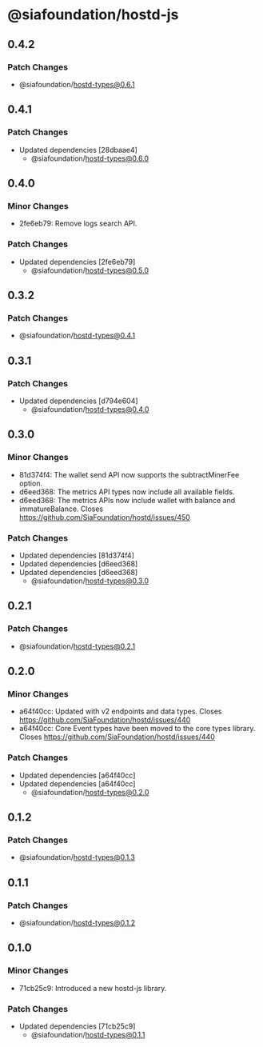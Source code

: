 # @siafoundation/hostd-js

## 0.4.2

### Patch Changes

- @siafoundation/hostd-types@0.6.1

## 0.4.1

### Patch Changes

- Updated dependencies [28dbaae4]
  - @siafoundation/hostd-types@0.6.0

## 0.4.0

### Minor Changes

- 2fe6eb79: Remove logs search API.

### Patch Changes

- Updated dependencies [2fe6eb79]
  - @siafoundation/hostd-types@0.5.0

## 0.3.2

### Patch Changes

- @siafoundation/hostd-types@0.4.1

## 0.3.1

### Patch Changes

- Updated dependencies [d794e604]
  - @siafoundation/hostd-types@0.4.0

## 0.3.0

### Minor Changes

- 81d374f4: The wallet send API now supports the subtractMinerFee option.
- d6eed368: The metrics API types now include all available fields.
- d6eed368: The metrics APIs now include wallet with balance and immatureBalance. Closes https://github.com/SiaFoundation/hostd/issues/450

### Patch Changes

- Updated dependencies [81d374f4]
- Updated dependencies [d6eed368]
- Updated dependencies [d6eed368]
  - @siafoundation/hostd-types@0.3.0

## 0.2.1

### Patch Changes

- @siafoundation/hostd-types@0.2.1

## 0.2.0

### Minor Changes

- a64f40cc: Updated with v2 endpoints and data types. Closes https://github.com/SiaFoundation/hostd/issues/440
- a64f40cc: Core Event types have been moved to the core types library. Closes https://github.com/SiaFoundation/hostd/issues/440

### Patch Changes

- Updated dependencies [a64f40cc]
- Updated dependencies [a64f40cc]
  - @siafoundation/hostd-types@0.2.0

## 0.1.2

### Patch Changes

- @siafoundation/hostd-types@0.1.3

## 0.1.1

### Patch Changes

- @siafoundation/hostd-types@0.1.2

## 0.1.0

### Minor Changes

- 71cb25c9: Introduced a new hostd-js library.

### Patch Changes

- Updated dependencies [71cb25c9]
  - @siafoundation/hostd-types@0.1.1
